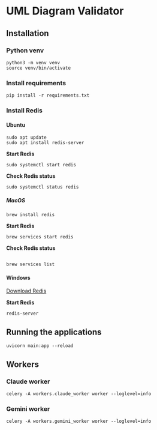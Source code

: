 # UML Diagram Validator


## Installation

### Python venv

```
python3 -m venv venv
source venv/bin/activate
```

### Install requirements

```
pip install -r requirements.txt
```

### Install Redis

#### Ubuntu

```
sudo apt update
sudo apt install redis-server
```

**Start Redis**

```
sudo systemctl start redis
```

**Check Redis status**

```
sudo systemctl status redis
```


##### MacOS

```
brew install redis
```

**Start Redis**

```
brew services start redis
```

**Check Redis status**

```

brew services list
```

#### Windows

[Download Redis]()

**Start Redis**

```
redis-server
```



## Running the applications

```
uvicorn main:app --reload
```


## Workers

### Claude worker

```
celery -A workers.claude_worker worker --loglevel=info
```

### Gemini worker

```
celery -A workers.gemini_worker worker --loglevel=info
```